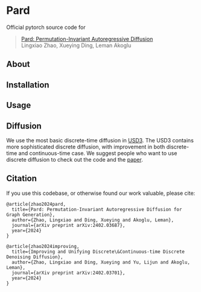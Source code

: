 # Pard

Official pytorch source code for 

> [Pard: Permutation-Invariant Autoregressive Diffusion](https://arxiv.org/abs/2402.03687)   
> Lingxiao Zhao, Xueying Ding, Leman Akoglu


## About


## Installation

## Usage


## Diffusion

We use the most basic discrete-time diffusion in [USD3](https://github.com/LingxiaoShawn/USD3). The USD3 contains more sophisticated discrete diffusion, with improvement in both discrete-time and continuous-time case. We suggest people who want to use discrete diffusion to check out the code and the [paper](https://arxiv.org/pdf/2402.03701.pdf).



## Citation 
If you use this codebase, or otherwise found our work valuable, please cite:

```
@article{zhao2024pard,
  title={Pard: Permutation-Invariant Autoregressive Diffusion for Graph Generation},
  author={Zhao, Lingxiao and Ding, Xueying and Akoglu, Leman},
  journal={arXiv preprint arXiv:2402.03687},
  year={2024}
}

@article{zhao2024improving,
  title={Improving and Unifying Discrete\&Continuous-time Discrete Denoising Diffusion},
  author={Zhao, Lingxiao and Ding, Xueying and Yu, Lijun and Akoglu, Leman},
  journal={arXiv preprint arXiv:2402.03701},
  year={2024}
}
```







